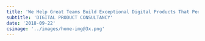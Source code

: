 ```yaml
---
title: 'We Help Great Teams Build Exceptional Digital Products That People Want to Use'
subtitle: 'DIGITAL PRODUCT CONSULTANCY'
date: '2018-09-22'
csimage: '../images/home-img@3x.png'
---
```

